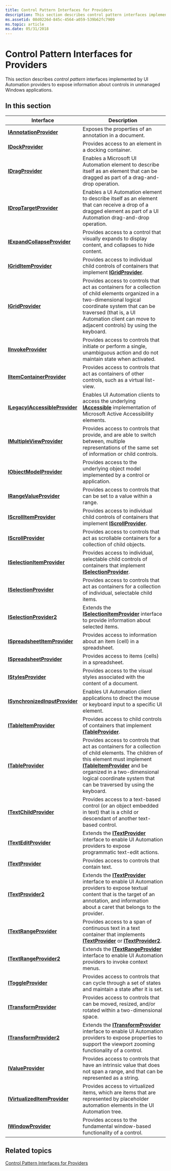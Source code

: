 ```yaml
---
title: Control Pattern Interfaces for Providers
description: This section describes control pattern interfaces implemented by UI Automation providers to expose information about controls in unmanaged Windows applications.
ms.assetid: 08d0226d-845c-4564-a059-539b62fc7909
ms.topic: article
ms.date: 05/31/2018
---
```


# Control Pattern Interfaces for Providers

This section describes *control pattern* interfaces implemented by UI Automation providers to expose information about controls in unmanaged Windows applications.

## In this section



| Interface                                                                          | Description                                                                                                                                                                                                                                                                                                         |
|------------------------------------------------------------------------------------|---------------------------------------------------------------------------------------------------------------------------------------------------------------------------------------------------------------------------------------------------------------------------------------------------------------------|
| [**IAnnotationProvider**](/windows/desktop/api/uiautomationcore/nn-uiautomationcore-iannotationprovider)<br/>           | Exposes the properties of an annotation in a document.<br/>                                                                                                                                                                                                                                                   |
| [**IDockProvider**](/windows/desktop/api/UIAutomationCore/nn-uiautomationcore-idockprovider)<br/>                           | Provides access to an element in a docking container. <br/>                                                                                                                                                                                                                                                   |
| [**IDragProvider**](/windows/desktop/api/UIAutomationCore/nn-uiautomationcore-idragprovider)<br/>                           | Enables a Microsoft UI Automation element to describe itself as an element that can be dragged as part of a drag-and-drop operation.<br/>                                                                                                                                                                     |
| [**IDropTargetProvider**](/windows/desktop/api/UIAutomationCore/nn-uiautomationcore-idroptargetprovider)<br/>               | Enables a UI Automation element to describe itself as an element that can receive a drop of a dragged element as part of a UI Automation drag-and-drop operation.<br/>                                                                                                                                        |
| [**IExpandCollapseProvider**](/windows/desktop/api/UIAutomationCore/nn-uiautomationcore-iexpandcollapseprovider)<br/>       | Provides access to a control that visually expands to display content, and collapses to hide content. <br/>                                                                                                                                                                                                   |
| [**IGridItemProvider**](/windows/desktop/api/UIAutomationCore/nn-uiautomationcore-igriditemprovider)<br/>                   | Provides access to individual child controls of containers that implement [**IGridProvider**](/windows/desktop/api/UIAutomationCore/nn-uiautomationcore-igridprovider).<br/>                                                                                                                                                                                 |
| [**IGridProvider**](/windows/desktop/api/UIAutomationCore/nn-uiautomationcore-igridprovider)<br/>                           | Provides access to controls that act as containers for a collection of child elements organized in a two-dimensional logical coordinate system that can be traversed (that is, a UI Automation client can move to adjacent controls) by using the keyboard.<br/>                                              |
| [**IInvokeProvider**](/windows/desktop/api/UIAutomationCore/nn-uiautomationcore-iinvokeprovider)<br/>                       | Provides access to controls that initiate or perform a single, unambiguous action and do not maintain state when activated.<br/>                                                                                                                                                                              |
| [**IItemContainerProvider**](/windows/desktop/api/UIAutomationCore/nn-uiautomationcore-iitemcontainerprovider)<br/>         | Provides access to controls that act as containers of other controls, such as a virtual list-view. <br/>                                                                                                                                                                                                      |
| [**ILegacyIAccessibleProvider**](/windows/desktop/api/UIAutomationCore/nn-uiautomationcore-ilegacyiaccessibleprovider)<br/> | Enables UI Automation clients to access the underlying [**IAccessible**](/windows/desktop/api/oleacc/nn-oleacc-iaccessible) implementation of Microsoft Active Accessibility elements.<br/>                                                                                                                                                     |
| [**IMultipleViewProvider**](/windows/desktop/api/UIAutomationCore/nn-uiautomationcore-imultipleviewprovider)<br/>           | Provides access to controls that provide, and are able to switch between, multiple representations of the same set of information or child controls.<br/>                                                                                                                                                     |
| [**IObjectModelProvider**](/windows/desktop/api/uiautomationcore/nn-uiautomationcore-iobjectmodelprovider)<br/>         | Provides access to the underlying object model implemented by a control or application. <br/>                                                                                                                                                                                                                 |
| [**IRangeValueProvider**](/windows/desktop/api/UIAutomationCore/nn-uiautomationcore-irangevalueprovider)<br/>               | Provides access to controls that can be set to a value within a range. <br/>                                                                                                                                                                                                                                  |
| [**IScrollItemProvider**](/windows/desktop/api/UIAutomationCore/nn-uiautomationcore-iscrollitemprovider)<br/>               | Provides access to individual child controls of containers that implement [**IScrollProvider**](/windows/desktop/api/UIAutomationCore/nn-uiautomationcore-iscrollprovider). <br/>                                                                                                                                                                            |
| [**IScrollProvider**](/windows/desktop/api/UIAutomationCore/nn-uiautomationcore-iscrollprovider)<br/>                       | Provides access to controls that act as scrollable containers for a collection of child objects.<br/>                                                                                                                                                                                                         |
| [**ISelectionItemProvider**](/windows/desktop/api/UIAutomationCore/nn-uiautomationcore-iselectionitemprovider)<br/>         | Provides access to individual, selectable child controls of containers that implement [**ISelectionProvider**](/windows/desktop/api/UIAutomationCore/nn-uiautomationcore-iselectionprovider). <br/>                                                                                                                                                          |
| [**ISelectionProvider**](/windows/desktop/api/UIAutomationCore/nn-uiautomationcore-iselectionprovider)<br/>                 | Provides access to controls that act as containers for a collection of individual, selectable child items.<br/>                                                                                                                                                                                               |
| [**ISelectionProvider2**](/windows/desktop/api/UIAutomationCore/nn-uiautomationcore-iselectionprovider2)<br/>               | Extends the [**ISelectionItemProvider**](/windows/desktop/api/UIAutomationCore/nn-uiautomationcore-iselectionitemprovider) interface to provide information about selected items.<br/>                                                                                                                                                                       |
| [**ISpreadsheetItemProvider**](/windows/desktop/api/uiautomationcore/nn-uiautomationcore-ispreadsheetitemprovider)<br/> | Provides access to information about an item (cell) in a spreadsheet. <br/>                                                                                                                                                                                                                                   |
| [**ISpreadsheetProvider**](/windows/desktop/api/uiautomationcore/nn-uiautomationcore-ispreadsheetprovider)<br/>         | Provides access to items (cells) in a spreadsheet.<br/>                                                                                                                                                                                                                                                       |
| [**IStylesProvider**](/windows/desktop/api/uiautomationcore/nn-uiautomationcore-istylesprovider)<br/>                   | Provides access to the visual styles associated with the content of a document.<br/>                                                                                                                                                                                                                          |
| [**ISynchronizedInputProvider**](/windows/desktop/api/UIAutomationCore/nn-uiautomationcore-isynchronizedinputprovider)<br/> | Enables UI Automation client applications to direct the mouse or keyboard input to a specific UI element. <br/>                                                                                                                                                                                               |
| [**ITableItemProvider**](/windows/desktop/api/UIAutomationCore/nn-uiautomationcore-itableitemprovider)<br/>                 | Provides access to child controls of containers that implement [**ITableProvider**](/windows/desktop/api/UIAutomationCore/nn-uiautomationcore-itableprovider). <br/>                                                                                                                                                                                         |
| [**ITableProvider**](/windows/desktop/api/UIAutomationCore/nn-uiautomationcore-itableprovider)<br/>                         | Provides access to controls that act as containers for a collection of child elements. The children of this element must implement [**ITableItemProvider**](/windows/desktop/api/UIAutomationCore/nn-uiautomationcore-itableitemprovider) and be organized in a two-dimensional logical coordinate system that can be traversed by using the keyboard. <br/> |
| [**ITextChildProvider**](/windows/desktop/api/uiautomationcore/nn-uiautomationcore-itextchildprovider)<br/>            | Provides access to a text-based control (or an object embedded in text) that is a child or descendant of another text-based control. <br/>                                                                                                                                                                    |
| [**ITextEditProvider**](/windows/desktop/api/uiautomationcore/nn-uiautomationcore-itexteditprovider)<br/>               | Extends the [**ITextProvider**](/windows/desktop/api/UIAutomationCore/nn-uiautomationcore-itextprovider) interface to enable UI Automation providers to expose programmatic text-edit actions.<br/>                                                                                                                                                          |
| [**ITextProvider**](/windows/desktop/api/UIAutomationCore/nn-uiautomationcore-itextprovider)<br/>                           | Provides access to controls that contain text. <br/>                                                                                                                                                                                                                                                          |
| [**ITextProvider2**](/windows/desktop/api/uiautomationcore/nn-uiautomationcore-itextprovider2)<br/>                     | Extends the [**ITextProvider**](/windows/desktop/api/UIAutomationCore/nn-uiautomationcore-itextprovider) interface to enable UI Automation providers to expose textual content that is the target of an annotation, and information about a caret that belongs to the provider.<br/>                                                                         |
| [**ITextRangeProvider**](/windows/desktop/api/UIAutomationCore/nn-uiautomationcore-itextrangeprovider)<br/>                 | Provides access to a span of continuous text in a text container that implements [**ITextProvider**](/windows/desktop/api/UIAutomationCore/nn-uiautomationcore-itextprovider) or [**ITextProvider2**](/windows/desktop/api/UIAutomationCore/nn-uiautomationcore-itextprovider2).<br/>                                                                                                                       |
| [**ITextRangeProvider2**](/windows/desktop/api/UIAutomationCore/nn-uiautomationcore-itextrangeprovider2)<br/>               | Extends the [**ITextRangeProvider**](/windows/desktop/api/UIAutomationCore/nn-uiautomationcore-itextrangeprovider) interface to enable UI Automation providers to invoke context menus.<br/>                                                                                                                                                                 |
| [**IToggleProvider**](/windows/desktop/api/UIAutomationCore/nn-uiautomationcore-itoggleprovider)<br/>                       | Provides access to controls that can cycle through a set of states and maintain a state after it is set.<br/>                                                                                                                                                                                                 |
| [**ITransformProvider**](/windows/desktop/api/UIAutomationCore/nn-uiautomationcore-itransformprovider)<br/>                 | Provides access to controls that can be moved, resized, and/or rotated within a two-dimensional space. <br/>                                                                                                                                                                                                  |
| [**ITransformProvider2**](/windows/desktop/api/uiautomationcore/nn-uiautomationcore-itransformprovider2)<br/>           | Extends the [**ITransformProvider**](/windows/desktop/api/UIAutomationCore/nn-uiautomationcore-itransformprovider) interface to enable UI Automation providers to expose properties to support the viewport zooming functionality of a control. <br/>                                                                                                        |
| [**IValueProvider**](/windows/desktop/api/UIAutomationCore/nn-uiautomationcore-ivalueprovider)<br/>                         | Provides access to controls that have an intrinsic value that does not span a range, and that can be represented as a string. <br/>                                                                                                                                                                           |
| [**IVirtualizedItemProvider**](/windows/desktop/api/UIAutomationCore/nn-uiautomationcore-ivirtualizeditemprovider)<br/>     | Provides access to virtualized items, which are items that are represented by placeholder automation elements in the UI Automation tree.<br/>                                                                                                                                                                 |
| [**IWindowProvider**](/windows/desktop/api/UIAutomationCore/nn-uiautomationcore-iwindowprovider)<br/>                       | Provides access to the fundamental window-based functionality of a control.<br/>                                                                                                                                                                                                                              |



 

## Related topics

<dl> <dt>

[Control Pattern Interfaces for Providers](uiauto-cpinterfaces.md)
</dt> </dl>

 

